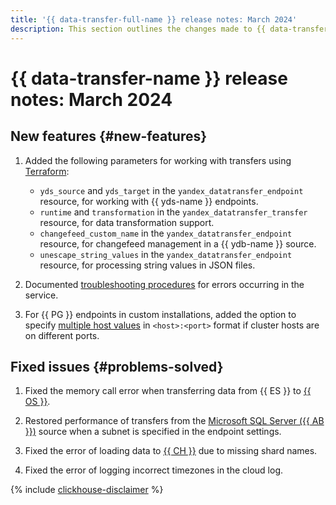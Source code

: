```yaml
---
title: '{{ data-transfer-full-name }} release notes: March 2024'
description: This section outlines the changes made to {{ data-transfer-name }} in March 2024.
---
```


# {{ data-transfer-name }} release notes: March 2024

## New features {#new-features}

1. Added the following parameters for working with transfers using [Terraform](../tf-ref.md):
    * `yds_source` and `yds_target` in the `yandex_datatransfer_endpoint` resource, for working with {{ yds-name }} endpoints.
    * `runtime` and `transformation` in the `yandex_datatransfer_transfer` resource, for data transformation support.
    * `changefeed_custom_name` in the `yandex_datatransfer_endpoint` resource, for changefeed management in a {{ ydb-name }} source.
    * `unescape_string_values` in the `yandex_datatransfer_endpoint` resource, for processing string values in JSON files.

2. Documented [troubleshooting procedures](../troubleshooting/index.md#overview) for errors occurring in the service.


1. For {{ PG }} endpoints in custom installations, added the option to specify [multiple host values](../operations/endpoint/source/postgresql.md#on-premise) in `<host>:<port>` format if cluster hosts are on different ports.

## Fixed issues {#problems-solved}


1. Fixed the memory call error when transferring data from {{ ES }} to [{{ OS }}](../operations/endpoint/target/opensearch.md).

1. Restored performance of transfers from the [Microsoft SQL Server ({{ AB }})](../operations/endpoint/source/mssql.md) source when a subnet is specified in the endpoint settings.


1. Fixed the error of loading data to [{{ CH }}](../operations/endpoint/target/clickhouse.md) due to missing shard names.

1. Fixed the error of logging incorrect timezones in the cloud log.

{% include [clickhouse-disclaimer](../../_includes/clickhouse-disclaimer.md) %}